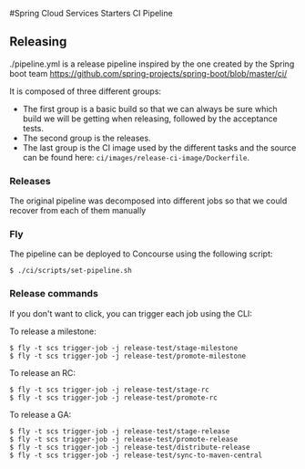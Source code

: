 #Spring Cloud Services Starters CI Pipeline

## Releasing

./pipeline.yml is a release pipeline inspired by the one created by the Spring boot team https://github.com/spring-projects/spring-boot/blob/master/ci/

It is composed of three different groups:

- The first group is a basic build so that we can always be sure which build we will be getting when releasing, followed by the acceptance tests.
- The second group is the releases.
- The last group is the CI image used by the different tasks and the source can be found here: `ci/images/release-ci-image/Dockerfile`.

### Releases

The original pipeline was decomposed into different jobs so that we could recover from each of them manually

### Fly

The pipeline can be deployed to Concourse using the following script:

```$bash
$ ./ci/scripts/set-pipeline.sh
```

### Release commands

If you don't want to click, you can trigger each job using the CLI:

To release a milestone:

```$bash
$ fly -t scs trigger-job -j release-test/stage-milestone
$ fly -t scs trigger-job -j release-test/promote-milestone
```

To release an RC:

```$bash
$ fly -t scs trigger-job -j release-test/stage-rc
$ fly -t scs trigger-job -j release-test/promote-rc
```

To release a GA:

```$bash
$ fly -t scs trigger-job -j release-test/stage-release
$ fly -t scs trigger-job -j release-test/promote-release
$ fly -t scs trigger-job -j release-test/distribute-release
$ fly -t scs trigger-job -j release-test/sync-to-maven-central
```
